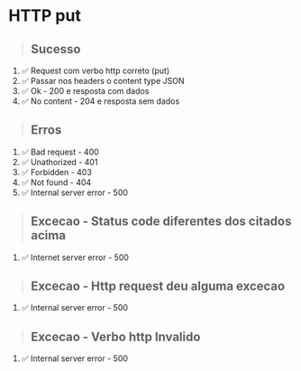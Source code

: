 # HTTP put

> ## Sucesso
1. ✅ Request com verbo http correto (put)
2. ✅ Passar nos headers o content type JSON
3. ✅ Ok - 200 e resposta com dados
4. ✅ No content - 204 e resposta sem dados

> ## Erros
1. ✅ Bad request - 400
2. ✅ Unathorized - 401
3. ✅ Forbidden - 403
4. ✅ Not found - 404
5. ✅ Internal server error - 500

> ## Excecao - Status code diferentes dos citados acima
1. ✅ Internet server error - 500

> ## Excecao - Http request deu alguma excecao
1. ✅ Internal server error - 500

> ## Excecao - Verbo http Invalido
1. ✅ Internal server error - 500